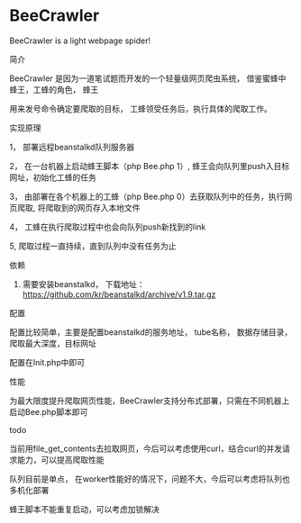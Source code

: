 BeeCrawler
==========

BeeCrawler is a light webpage spider!

简介

BeeCrawler 是因为一道笔试题而开发的一个轻量级网页爬虫系统， 借鉴蜜蜂中蜂王，工蜂的角色， 蜂王

用来发号命令确定要爬取的目标， 工蜂领受任务后，执行具体的爬取工作。


实现原理

1， 部署远程beanstalkd队列服务器

2， 在一台机器上启动蜂王脚本（php Bee.php 1）, 蜂王会向队列里push入目标网址，初始化工蜂的任务

3， 由部署在各个机器上的工蜂（php Bee.php 0）去获取队列中的任务，执行网页爬取, 将爬取到的网页存入本地文件

4， 工蜂在执行爬取过程中也会向队列push新找到的link

5,  爬取过程一直持续，直到队列中没有任务为止


依赖

1. 需要安装beanstalkd， 下载地址：https://github.com/kr/beanstalkd/archive/v1.9.tar.gz


配置

配置比较简单，主要是配置beanstalkd的服务地址， tube名称， 数据存储目录， 爬取最大深度，目标网址

配置在Init.php中即可

性能

为最大限度提升爬取网页性能，BeeCrawler支持分布式部署，只需在不同机器上启动Bee.php脚本即可


todo

当前用file_get_contents去拉取网页，今后可以考虑使用curl，结合curl的并发请求能力，可以提高爬取性能

队列目前是单点， 在worker性能好的情况下，问题不大，今后可以考虑将队列也多机化部署

蜂王脚本不能重复启动，可以考虑加锁解决



